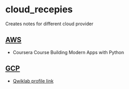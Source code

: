 # cloud_recepies
Creates notes for different cloud provider

## [**AWS**](aws)
+ Coursera Course Building Modern Apps with Python

## [**GCP**](gcp)
+ [Qwiklab profile link](https://www.qwiklabs.com/public_profiles/f1c6460f-7c08-4a53-af99-522f56744f93)

